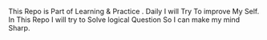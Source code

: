 This Repo is Part of Learning & Practice . Daily I will Try To improve My Self.   In This Repo I will try to Solve logical Question So I can make my mind Sharp.
